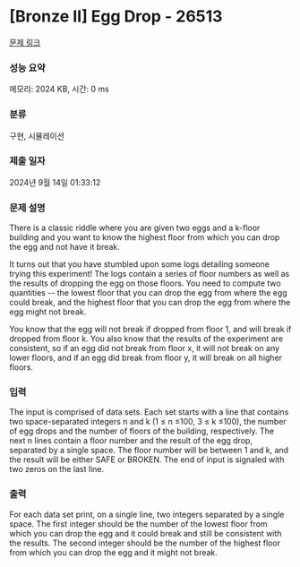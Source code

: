 # [Bronze II] Egg Drop - 26513 

[문제 링크](https://www.acmicpc.net/problem/26513) 

### 성능 요약

메모리: 2024 KB, 시간: 0 ms

### 분류

구현, 시뮬레이션

### 제출 일자

2024년 9월 14일 01:33:12

### 문제 설명

<p>There is a classic riddle where you are given two eggs and a k-floor building and you want to know the highest floor from which you can drop the egg and not have it break.</p>

<p>It turns out that you have stumbled upon some logs detailing someone trying this experiment! The logs contain a series of floor numbers as well as the results of dropping the egg on those floors. You need to compute two quantities -- the lowest floor that you can drop the egg from where the egg could break, and the highest floor that you can drop the egg from where the egg might not break.</p>

<p>You know that the egg will not break if dropped from floor 1, and will break if dropped from floor k. You also know that the results of the experiment are consistent, so if an egg did not break from floor x, it will not break on any lower floors, and if an egg did break from floor y, it will break on all higher floors.</p>

### 입력 

 <p>The input is comprised of data sets. Each set starts with a line that contains two space-separated integers n and k (1 ≤ n ≤100, 3 ≤ k ≤100), the number of egg drops and the number of floors of the building, respectively. The next n lines contain a floor number and the result of the egg drop, separated by a single space. The floor number will be between 1 and k, and the result will be either SAFE or BROKEN. The end of input is signaled with two zeros on the last line.</p>

### 출력 

 <p>For each data set print, on a single line, two integers separated by a single space. The first integer should be the number of the lowest floor from which you can drop the egg and it could break and still be consistent with the results. The second integer should be the number of the highest floor from which you can drop the egg and it might not break.</p>

